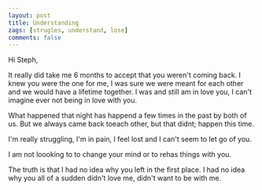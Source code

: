 ```yaml
---
layout: post
title: Understanding
zags: [strugles, understand, lose]
comments: false
---
```


Hi Steph,

It really did take me 6 months to accept that you weren't coming back. 
I knew you were the one for me, I was sure we were meant for each other and we would have a lifetime together.
I was and still am in love you, I can't imagine ever not being in love with you.

What happened that night has happend a few times in the past by both of us.
But we always came back toeach other, but that didnt; happen this time.

I'm really struggling, I'm in pain, I feel lost and I can't seem to let go of you.

I am not loooking to to change your mind or to rehas things with you.







The truth is that I had no idea why you left in the first place. 
I had no idea why you all of a sudden didn't love me, didn't want to be with me.
